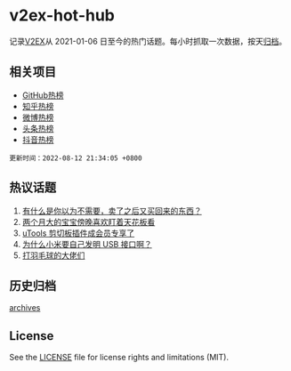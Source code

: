 # v2ex-hot-hub

 记录[V2EX](https://www.v2ex.com/)从 2021-01-06 日至今的热门话题。每小时抓取一次数据，按天[归档](archives)。
 
 ## 相关项目

- [GitHub热榜](https://github.com/lonnyzhang423/github-hot-hub)
- [知乎热榜](https://github.com/lonnyzhang423/zhihu-hot-hub)
- [微博热榜](https://github.com/lonnyzhang423/weibo-hot-hub)
- [头条热榜](https://github.com/lonnyzhang423/toutiao-hot-hub)
- [抖音热榜](https://github.com/lonnyzhang423/douyin-hot-hub)


 `更新时间：2022-08-12 21:34:05 +0800`

## 热议话题

1. [有什么是你以为不需要，卖了之后又买回来的东西？](https://www.v2ex.com/t/872328)
1. [两个月大的宝宝傍晚喜欢盯着天花板看](https://www.v2ex.com/t/872317)
1. [uTools 剪切板插件成会员专享了](https://www.v2ex.com/t/872348)
1. [为什么小米要自己发明 USB 接口啊？](https://www.v2ex.com/t/872394)
1. [打羽毛球的大佬们](https://www.v2ex.com/t/872332)

## 历史归档

[archives](archives)

## License

See the [LICENSE](LICENSE) file for license rights and limitations (MIT).
